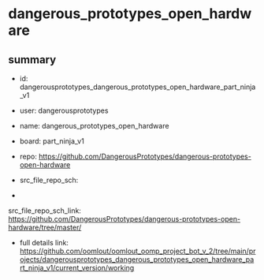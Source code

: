 # dangerous_prototypes_open_hardware
 
## summary 
* id: dangerousprototypes_dangerous_prototypes_open_hardware_part_ninja_v1
* user: dangerousprototypes
* name: dangerous_prototypes_open_hardware
* board: part_ninja_v1
* repo: https://github.com/DangerousPrototypes/dangerous-prototypes-open-hardware



* src_file_repo_sch: 
*
 src_file_repo_sch_link: https://github.com/DangerousPrototypes/dangerous-prototypes-open-hardware/tree/master/
* full details link: https://github.com/oomlout/oomlout_oomp_project_bot_v_2/tree/main/projects/dangerousprototypes_dangerous_prototypes_open_hardware_part_ninja_v1/current_version/working  






